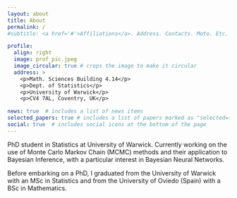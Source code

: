 ```yaml
---
layout: about
title: About
permalink: /
#subtitle: <a href='#'>Affiliations</a>. Address. Contacts. Moto. Etc.

profile:
  align: right
  image: prof_pic.jpeg
  image_circular: true # crops the image to make it circular
  address: >
    <p>Math. Sciences Building 4.14</p>
    <p>Dept. of Statistics</p> 
    <p>University of Warwick</p>
    <p>CV4 7AL, Coventry, UK</p>

news: true  # includes a list of news items
selected_papers: true # includes a list of papers marked as "selected={true}"
social: true  # includes social icons at the bottom of the page
---
```


PhD student in Statistics at University of Warwick. Currently working on the use of Monte Carlo Markov Chain (MCMC) methods and their application to Bayesian Inference, with a particular interest in Bayesian Neural Networks. 

Before embarking on a PhD, I graduated from the University of Warwick with an MSc in Statistics and from the University of Oviedo (Spain) with a BSc in Mathematics. 
